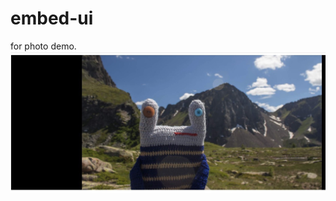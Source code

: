 # embed-ui
for photo demo. 
![image](https://raw.githubusercontent.com/bowwowxx/embed-ui/main/image.png) 

